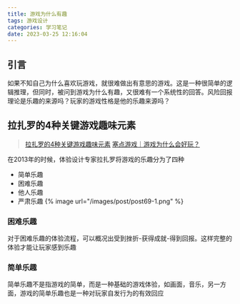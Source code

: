 ```yaml
---
title: 游戏为什么有趣
tags: 游戏设计
categories: 学习笔记
date: 2023-03-25 12:16:04
---
```

## 引言
如果不知自己为什么喜欢玩游戏，就很难做出有意思的游戏。这是一种很简单的逻辑推理，但同时，被问到游戏为什么有趣，又很难有一个系统性的回答。风险回报理论是乐趣的来源吗？玩家的游戏性格是他的乐趣来源吗？
## 拉扎罗的4种关键游戏趣味元素
>[拉扎罗的4种关键游戏趣味元素](https://www.jianshu.com/p/b8ff0299b844)
>[塞点游戏｜游戏为什么会好玩？](https://www.bilibili.com/video/BV1xy4y197WD)

在2013年的时候，体验设计专家拉扎罗将游戏的乐趣分为了四种
- 简单乐趣
- 困难乐趣
- 他人乐趣
- 严肃乐趣
{%  image
    url="/images/post/post69-1.png"
%}
### 困难乐趣
对于困难乐趣的体验流程，可以概况出受到挫折-获得成就-得到回报。这样完整的体验才能让玩家感到乐趣
### 简单乐趣
简单乐趣不是指游戏的简单，而是一种基础的游戏体验，如画面，音乐，另一方面，游戏的简单乐趣也是一种对玩家自发行为的有效回应